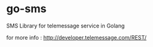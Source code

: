 # go-sms
SMS Library for telemessage service in Golang

for more info :
http://developer.telemessage.com/REST/

